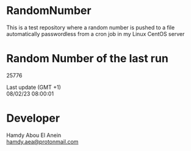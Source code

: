 # RandomNumber    
This is a test repository where a random number is pushed to a file automatically passwordless from a cron job in my Linux CentOS server    
# Random Number of the last run   
25776
      
Last update (GMT +1)    
08/02/23 08:00:01
# Developer    
Hamdy Abou El Anein   
hamdy.aea@protonmail.com
